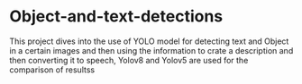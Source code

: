 # Object-and-text-detections
This project dives into the use of YOLO model for detecting text and Object in a certain images and then using the information to crate a description and then converting it to speech, Yolov8 and Yolov5 are used for the comparison of resultss

